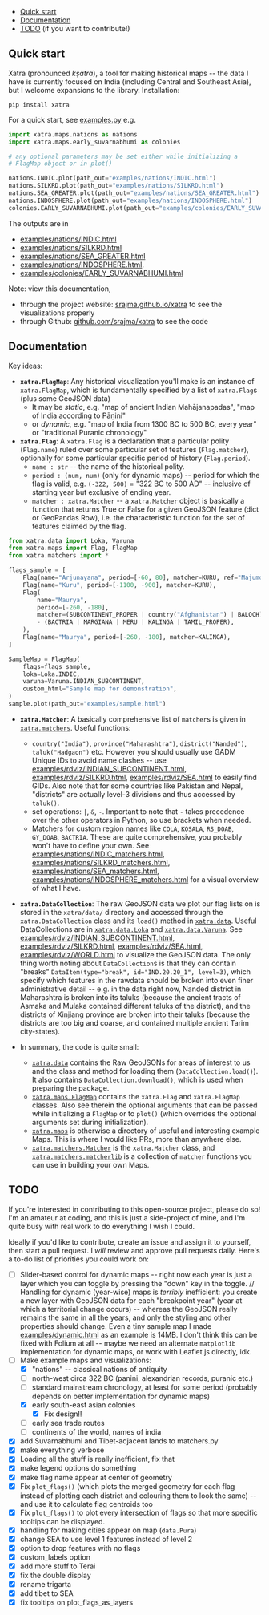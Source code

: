 - [Quick start](#quick-start)
- [Documentation](#documentation)
- [TODO](#todo) (if you want to contribute!)

## Quick start

Xatra (pronounced _kṣatra_), a tool for making historical maps -- the data I have is currently focused on India (including Central and Southeast Asia), but I welcome expansions to the library. Installation:

```console
pip install xatra
```

For a quick start, see [examples.py](examples.py) e.g.

```python
import xatra.maps.nations as nations
import xatra.maps.early_suvarnabhumi as colonies

# any optional parameters may be set either while initializing a 
# FlagMap object or in plot()

nations.INDIC.plot(path_out="examples/nations/INDIC.html") 
nations.SILKRD.plot(path_out="examples/nations/SILKRD.html")
nations.SEA_GREATER.plot(path_out="examples/nations/SEA_GREATER.html") 
nations.INDOSPHERE.plot(path_out="examples/nations/INDOSPHERE.html")
colonies.EARLY_SUVARNABHUMI.plot(path_out="examples/colonies/EARLY_SUVARNABHUMI.html")
```

The outputs are in 
* [examples/nations/INDIC.html](examples/nations/INDIC.html)
* [examples/nations/SILKRD.html](examples/nations/SILKRD.html)
* [examples/nations/SEA_GREATER.html](examples/nations/SEA_GREATER.html)
* [examples/nations/INDOSPHERE.html](examples/nations/INDOSPHERE.html).
* [examples/colonies/EARLY_SUVARNABHUMI.html](examples/colonies/EARLY_SUVARNABHUMI.html)

Note: view this documentation,
 - through the project website: [srajma.github.io/xatra](https://srajma.github.io/xatra/) to see the visualizations properly
 - through Github: [github.com/srajma/xatra](https://github.com/srajma/xatra) to see the code

## Documentation

Key ideas:
- **`xatra.FlagMap`**: Any historical visualization you'll make is an instance of `xatra.FlagMap`, which is fundamentally specified by a list of `xatra.Flag`s (plus some GeoJSON data) 
  - It may be _static_, e.g. "map of ancient Indian Mahājanapadas", "map of India according to Pāṇini"
  - or _dynamic_, e.g. "map of India from 1300 BC to 500 BC, every year" or "traditional Puranic chronology"
- **`xatra.Flag`**: A `xatra.Flag` is a declaration that a particular polity (`Flag.name`) ruled over some particular set of features (`Flag.matcher`), optionally for some particular specific period of history (`Flag.period`). 
  - `name : str` -- the name of the historical polity.
  - `period : (num, num)` (only for dynamic maps) -- period for which the flag is valid, e.g. `(-322, 500)` = "322 BC to 500 AD" -- inclusive of starting year but exclusive of ending year. 
  - `matcher : xatra.Matcher` -- a `xatra.Matcher` object is basically a function that returns True or False for a given GeoJSON feature (dict or GeoPandas Row), i.e. the characteristic function for the set of features claimed by the flag.

```python
from xatra.data import Loka, Varuna
from xatra.maps import Flag, FlagMap
from xatra.matchers import *

flags_sample = [
    Flag(name="Arjunayana", period=[-60, 80], matcher=KURU, ref="Majumdar p 29"),
    Flag(name="Kuru", period=[-1100, -900], matcher=KURU),
    Flag(
        name="Maurya",
        period=[-260, -180],
        matcher=(SUBCONTINENT_PROPER | country("Afghanistan") | BALOCH)
        - (BACTRIA | MARGIANA | MERU | KALINGA | TAMIL_PROPER),
    ),
    Flag(name="Maurya", period=[-260, -180], matcher=KALINGA),
]

SampleMap = FlagMap(
    flags=flags_sample,
    loka=Loka.INDIC,
    varuna=Varuna.INDIAN_SUBCONTINENT,
    custom_html="Sample map for demonstration",
)
sample.plot(path_out="examples/sample.html")
```

- **`xatra.Matcher`**: A basically comprehensive list of `matcher`s is given in [`xatra.matchers`](xatra/matchers/matcherlib.py). Useful functions:
  - `country("India")`, `province("Maharashtra")`, `district("Nanded")`, `taluk("Hadgaon")` etc. However you should usually use GADM Unique IDs to avoid name clashes -- use [examples/rdviz/INDIAN_SUBCONTINENT.html](examples/rdviz/INDIAN_SUBCONTINENT.html), [examples/rdviz/SILKRD.html](examples/rdviz/SILKRD.html), [examples/rdviz/SEA.html](examples/rdviz/SEA.html) to easily find GIDs. Also note that for some countries like Pakistan and Nepal, "districts" are actually level-3 divisions and thus accessed by `taluk()`. 
  - set operations: `|`, `&`, `-`. Important to note that `-` takes precedence over the other operators in Python, so use brackets when needed.
  - Matchers for custom region names like `COLA`, `KOSALA`, `RS_DOAB`, `GY_DOAB`, `BACTRIA`. These are quite comprehensive, you probably won't have to define your own. See [examples/nations/INDIC_matchers.html](examples/nations/INDIC_matchers.html), [examples/nations/SILKRD_matchers.html](examples/nations/SILKRD_matchers.html), [examples/nations/SEA_matchers.html](examples/nations/SEA_matchers.html), [examples/nations/INDOSPHERE_matchers.html](examples/nations/INDOSPHERE_matchers.html) for a visual overview of what I have.
- **`xatra.DataCollection`**: The raw GeoJSON data we plot our flag lists on is stored in the `xatra/data/` directory and accessed through the `xatra.DataCollection` class and its `load()` method in [`xatra.data`](xatra/data/data.py). Useful DataCollections are in [`xatra.data.Loka`](xatra/data/varuna.py) and [`xatra.data.Varuna`](xatra/data/Varuna.py). See [examples/rdviz/INDIAN_SUBCONTINENT.html](examples/rdviz/INDIAN_SUBCONTINENT.html), [examples/rdviz/SILKRD.html](examples/rdviz/SILKRD.html), [examples/rdviz/SEA.html](examples/rdviz/SEA.html), [examples/rdviz/WORLD.html](examples/rdviz/WORLD.html) to visualize the GeoJSON data. The only thing worth noting about `DataCollection`s is that they can contain "breaks" `DataItem(type="break", id="IND.20.20_1", level=3)`, which specify which features in the rawdata should be broken into even finer administrative detail -- e.g. in the data right now, Nanded district in Maharashtra is broken into its taluks (because the ancient tracts of Asmaka and Mulaka contained different taluks of the district), and the districts of Xinjiang province are broken into their taluks (because the districts are too big and coarse, and contained multiple ancient Tarim city-states).

- In summary, the code is quite small:
  - [`xatra.data`](xatra/data/data.py) contains the Raw GeoJSONs for areas of interest to us and the class and method for loading them (`DataCollection.load()`). It also contains `DataCollection.download()`, which is used when preparing the package.
  - [`xatra.maps.FlagMap`](xatra/maps/FlagMap.py) contains the `xatra.Flag` and `xatra.FlagMap` classes. Also see therein the optional arguments that can be passed while initializing a `FlagMap` or to `plot()` (which overrides the optional arguments set during initialization).
  - [`xatra.maps`](xatra/maps/) is otherwise a directory of useful and interesting example Maps. This is where I would like PRs, more than anywhere else.
  - [`xatra.matchers.Matcher`](xatra/matchers/Matcher.py) is the `xatra.Matcher` class, and [`xatra.matchers.matcherlib`](xatra/matchers/matcherlib.py) is a collection of `matcher` functions you can use in building your own Maps.

## TODO

If you're interested in contributing to this open-source project, please do so! I'm an amateur at coding, and this is just a side-project of mine, and I'm quite busy with real work to do everything I wish I could. 

Ideally if you'd like to contribute, create an issue and assign it to yourself, then start a pull request. I _will_ review and approve pull requests daily. Here's a to-do list of priorities you could work on:

- [ ] Slider-based control for dynamic maps -- right now each year is just a layer which you can toggle by pressing the "down" key in the toggle. // Handling for dynamic (year-wise) maps is _terribly_ inefficient: you create a new layer with GeoJSON data for each "breakpoint year" (year at which a territorial change occurs) -- whereas the GeoJSON really remains the same in all the years, and only the styling and other properties should change. Even a tiny sample map I made [examples/dynamic.html](examples/dynamic.html) as an example is 14MB. I don't think this can be fixed with Folium at all -- maybe we need an alternate `matplotlib` implementation for dynamic maps, or work with Leaflet.js directly, idk.
- [ ] Make example maps and visualizations:
  - [x] "nations" -- classical nations of antiquity
  - [ ] north-west circa 322 BC (panini, alexandrian records, puranic etc.)
  - [ ] standard mainstream chronology, at least for some period (probably depends on better implementation for dynamic maps)
  - [x] early south-east asian colonies 
    - [x] Fix design!!
  - [ ] early sea trade routes
  - [ ] continents of the world, names of india
- [x] add Suvarnabhumi and Tibet-adjacent lands to matchers.py
- [x] make everything verbose
- [x] Loading all the stuff is really inefficient, fix that
- [x] make legend options do something
- [x] make flag name appear at center of geometry
- [x] Fix `plot_flags()` (which plots the merged geometry for each flag instead of plotting each district and colouring them to look the same) -- and use it to calculate flag centroids too
- [x] Fix `plot_flags()` to plot every intersection of flags so that more specific tooltips can be displayed.
- [x] handling for making cities appear on map (`data.Pura`)
- [x] change SEA to use level 1 features instead of level 2
- [x] option to drop features with no flags
- [x] custom_labels option
- [x] add more stuff to Terai
- [x] fix the double display
- [x] rename trigarta
- [x] add tibet to SEA
- [x] fix tooltips on plot_flags_as_layers